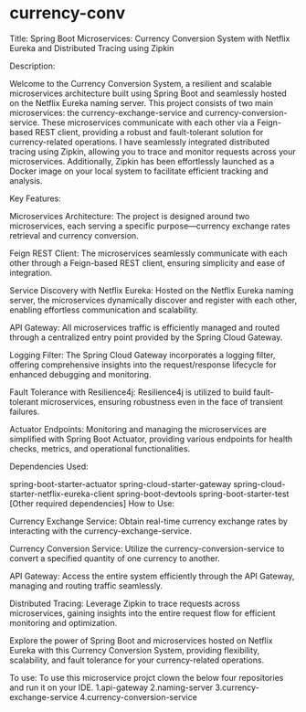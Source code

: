 # currency-conv

Title: Spring Boot Microservices: Currency Conversion System with Netflix Eureka and Distributed Tracing using Zipkin

Description:

Welcome to the Currency Conversion System, a resilient and scalable microservices architecture built using Spring Boot and seamlessly hosted on the Netflix Eureka naming server. This project consists of two main microservices: the currency-exchange-service and currency-conversion-service. These microservices communicate with each other via a Feign-based REST client, providing a robust and fault-tolerant solution for currency-related operations. I have seamlessly integrated distributed tracing using Zipkin, allowing you to trace and monitor requests across your microservices. Additionally, Zipkin has been effortlessly launched as a Docker image on your local system to facilitate efficient tracking and analysis.

Key Features:

Microservices Architecture: The project is designed around two microservices, each serving a specific purpose—currency exchange rates retrieval and currency conversion.

Feign REST Client: The microservices seamlessly communicate with each other through a Feign-based REST client, ensuring simplicity and ease of integration.

Service Discovery with Netflix Eureka: Hosted on the Netflix Eureka naming server, the microservices dynamically discover and register with each other, enabling effortless communication and scalability.

API Gateway: All microservices traffic is efficiently managed and routed through a centralized entry point provided by the Spring Cloud Gateway.

Logging Filter: The Spring Cloud Gateway incorporates a logging filter, offering comprehensive insights into the request/response lifecycle for enhanced debugging and monitoring.

Fault Tolerance with Resilience4j: Resilience4j is utilized to build fault-tolerant microservices, ensuring robustness even in the face of transient failures.

Actuator Endpoints: Monitoring and managing the microservices are simplified with Spring Boot Actuator, providing various endpoints for health checks, metrics, and operational functionalities.

Dependencies Used:

spring-boot-starter-actuator
spring-cloud-starter-gateway
spring-cloud-starter-netflix-eureka-client
spring-boot-devtools
spring-boot-starter-test
[Other required dependencies]
How to Use:

Currency Exchange Service: Obtain real-time currency exchange rates by interacting with the currency-exchange-service.

Currency Conversion Service: Utilize the currency-conversion-service to convert a specified quantity of one currency to another.

API Gateway: Access the entire system efficiently through the API Gateway, managing and routing traffic seamlessly.

Distributed Tracing: Leverage Zipkin to trace requests across microservices, gaining insights into the entire request flow for efficient monitoring and optimization.

Explore the power of Spring Boot and microservices hosted on Netflix Eureka with this Currency Conversion System, providing flexibility, scalability, and fault tolerance for your currency-related operations.

To use: To use this microservice projct clown the below four repositories and run it on your IDE.
1.api-gateway
2.naming-server
3.currency-exchange-service
4.currency-conversion-service
